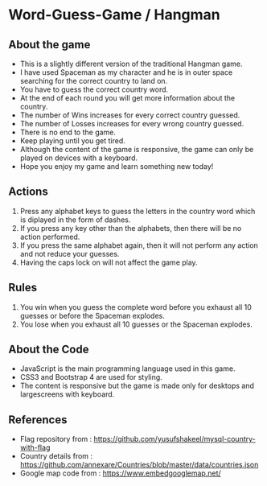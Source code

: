# Word-Guess-Game / Hangman

## About the game
* This is a slightly different version of the traditional Hangman game.
* I have used Spaceman as my character and he is in outer space searching for the correct country to land on.
* You have to guess the correct country word.
* At the end of each round you will get more information about the country.
* The number of Wins increases for every correct country guessed.
* The number of Losses increases for every wrong country guessed.
* There is no end to the game.
* Keep playing until you get tired.
* Although the content of the game is responsive, the game can only be played on devices with a keyboard.
* Hope you enjoy my game and learn something new today!

## Actions
1. Press any alphabet keys to guess the letters in the country word which is diplayed in the form of dashes.
2. If you press any key other than the alphabets, then there will be no action performed.
3. If you press the same alphabet again, then it will not perform any action and not reduce your guesses.
4. Having the caps lock on will not affect the game play.

## Rules
1. You win when you guess the complete word before you exhaust all 10 guesses or before the Spaceman explodes.
2. You lose when you exhaust all 10 guesses or the Spaceman explodes.

## About the Code
- JavaScript is the main programming language used in this game.
- CSS3 and Bootstrap 4 are used for styling.
- The content is responsive but the game is made only for desktops and largescreens with keyboard.
    
## References
* Flag repository from : https://github.com/yusufshakeel/mysql-country-with-flag
* Country details from : https://github.com/annexare/Countries/blob/master/data/countries.json
* Google map code from : https://www.embedgooglemap.net/
